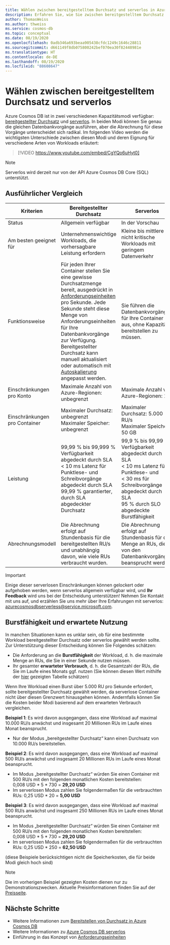 ```yaml
---
title: Wählen zwischen bereitgestelltem Durchsatz und serverlos in Azure Cosmos DB
description: Erfahren Sie, wie Sie zwischen bereitgestelltem Durchsatz und serverlos für ihre Workload wählen.
author: ThomasWeiss
ms.author: thweiss
ms.service: cosmos-db
ms.topic: conceptual
ms.date: 08/19/2020
ms.openlocfilehash: 0adb346a693beaa905438cfdc1249c1646c28811
ms.sourcegitcommit: d661149f8db075800242bef070ea30f82448981e
ms.translationtype: HT
ms.contentlocale: de-DE
ms.lasthandoff: 08/19/2020
ms.locfileid: "88608647"
---
```

# <a name="how-to-choose-between-provisioned-throughput-and-serverless"></a>Wählen zwischen bereitgestelltem Durchsatz und serverlos

Azure Cosmos DB ist in zwei verschiedenen Kapazitätsmodi verfügbar: [bereitgestellter Durchsatz](set-throughput.md) und [serverlos](serverless.md). In beiden Modi können Sie genau die gleichen Datenbankvorgänge ausführen, aber die Abrechnung für diese Vorgänge unterscheidet sich radikal. Im folgenden Video werden die wichtigsten Unterschiede zwischen diesen Modi und deren Eignung für verschiedene Arten von Workloads erläutert:

> [!VIDEO https://www.youtube.com/embed/CgYQo6uHyt0]

> [!NOTE]
> Serverlos wird derzeit nur von der API Azure Cosmos DB Core (SQL) unterstützt.

## <a name="detailed-comparison"></a>Ausführlicher Vergleich

| Kriterien | Bereitgestellter Durchsatz | Serverlos |
| --- | --- | --- |
| Status | Allgemein verfügbar | In der Vorschau |
| Am besten geeignet für | Unternehmenswichtige Workloads, die vorhersagbare Leistung erfordern | Kleine bis mittlere nicht kritische Workloads mit geringem Datenverkehr |
| Funktionsweise | Für jeden Ihrer Container stellen Sie eine gewisse Durchsatzmenge bereit, ausgedrückt in [Anforderungseinheiten](request-units.md) pro Sekunde. Jede Sekunde steht diese Menge von Anforderungseinheiten für Ihre Datenbankvorgänge zur Verfügung. Bereitgestellter Durchsatz kann manuell aktualisiert oder automatisch mit [Autoskalierung](provision-throughput-autoscale.md) angepasst werden. | Sie führen die Datenbankvorgänge für Ihre Container aus, ohne Kapazität bereitstellen zu müssen. |
| Einschränkungen pro Konto | Maximale Anzahl von Azure-Regionen: unbegrenzt | Maximale Anzahl von Azure-Regionen: 1 |
| Einschränkungen pro Container | Maximaler Durchsatz: unbegrenzt<br>Maximaler Speicher: unbegrenzt | Maximaler Durchsatz: 5.000 RU/s<br>Maximaler Speicher: 50 GB |
| Leistung | 99,99 % bis 99,999 % Verfügbarkeit abgedeckt durch SLA<br>< 10 ms Latenz für Punktlese- und Schreibvorgänge abgedeckt durch SLA<br>99,99 % garantierter, durch SLA abgedeckter Durchsatz | 99,9 % bis 99,99 % Verfügbarkeit abgedeckt durch SLA<br>< 10 ms Latenz für Punktlese- und < 30 ms für Schreibvorgänge abgedeckt durch SLA<br>95 % durch SLO abgedeckte Burstfähigkeit |
| Abrechnungsmodell | Die Abrechnung erfolgt auf Stundenbasis für die bereitgestellten RU/s und unabhängig davon, wie viele RUs verbraucht wurden. | Die Abrechnung erfolgt auf Stundenbasis für die Menge an RUs, die von den Datenbankvorgängen beansprucht werden. |

> [!IMPORTANT]
> Einige dieser serverlosen Einschränkungen können gelockert oder aufgehoben werden, wenn serverlos allgemein verfügbar wird, und **Ihr Feedback** wird uns bei der Entscheidung unterstützen! Nehmen Sie Kontakt mit uns auf, und erzählen Sie uns mehr über Ihre Erfahrungen mit serverlos: [azurecosmosdbserverless@service.microsoft.com](mailto:azurecosmosdbserverless@service.microsoft.com).

## <a name="burstability-and-expected-consumption"></a>Burstfähigkeit und erwartete Nutzung

In manchen Situationen kann es unklar sein, ob für eine bestimmte Workload bereitgestellter Durchsatz oder serverlos gewählt werden sollte. Zur Unterstützung dieser Entscheidung können Sie Folgendes schätzen:

- Die Anforderung an die **Burstfähigkeit** der Workload, d. h. die maximale Menge an RUs, die Sie in einer Sekunde nutzen müssen.
- Ihr gesamter **erwarteter Verbrauch**, d. h. die Gesamtzahl der RUs, die Sie im Laufe eines Monats ggf. nutzen (Sie können diesen Wert mithilfe der [hier](plan-manage-costs.md#estimating-serverless-costs) gezeigten Tabelle schätzen)

Wenn Ihre Workload einen Burst über 5.000 RU pro Sekunde erfordert, sollte bereitgestellter Durchsatz gewählt werden, da serverlose Container nicht über diesen Grenzwert hinausgehen können. Andernfalls können Sie die Kosten beider Modi basierend auf dem erwarteten Verbrauch vergleichen.

**Beispiel 1**: Es wird davon ausgegangen, dass eine Workload auf maximal 10.000 RU/s anwächst und insgesamt 20 Millionen RUs im Laufe eines Monat beansprucht.

- Nur der Modus „bereitgestellter Durchsatz“ kann einen Durchsatz von 10.000 RU/s bereitstellen.

**Beispiel 2**: Es wird davon ausgegangen, dass eine Workload auf maximal 500 RU/s anwächst und insgesamt 20 Millionen RUs im Laufe eines Monat beansprucht.

- Im Modus „bereitgestellter Durchsatz“ würden Sie einen Container mit 500 RU/s mit den folgenden monatlichen Kosten bereitstellen: 0,008 USD * 5 * 730 = **29,20 USD**
- Im serverlosen Modus zahlen Sie folgendermaßen für die verbrauchten RUs: 0,25 USD * 20 = **5,00 USD**

**Beispiel 3**: Es wird davon ausgegangen, dass eine Workload auf maximal 500 RU/s anwächst und insgesamt 250 Millionen RUs im Laufe eines Monat beansprucht.

- Im Modus „bereitgestellter Durchsatz“ würden Sie einen Container mit 500 RU/s mit den folgenden monatlichen Kosten bereitstellen: 0,008 USD * 5 * 730 = **29,20 USD**
- Im serverlosen Modus zahlen Sie folgendermaßen für die verbrauchten RUs: 0,25 USD * 250 = **62,50 USD**

(diese Beispiele berücksichtigen nicht die Speicherkosten, die für beide Modi gleich hoch sind)

> [!NOTE]
> Die im vorherigen Beispiel gezeigten Kosten dienen nur zu Demonstrationszwecken. Aktuelle Preisinformationen finden Sie auf der [Preisseite](https://azure.microsoft.com/pricing/details/cosmos-db/).

## <a name="next-steps"></a>Nächste Schritte

- Weitere Informationen zum [Bereitstellen von Durchsatz in Azure Cosmos DB](set-throughput.md)
- Weitere Informationen zu [Azure Cosmos DB serverlos](serverless.md)
- Einführung in das Konzept von [Anforderungseinheiten](request-units.md)
